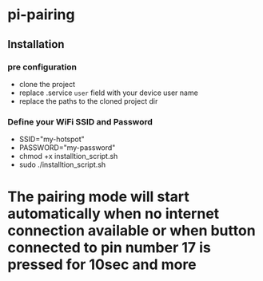 # pi-pairing

## Installation
### pre configuration
- clone the project
- replace .service `user` field with your device user name
- replace the paths to the cloned project dir
  
### Define your WiFi SSID and Password
- SSID="my-hotspot"
- PASSWORD="my-password"
- chmod +x installtion_script.sh
- sudo ./installtion_script.sh

# The pairing mode will start automatically when no internet connection available or when button connected to pin number 17 is pressed for 10sec and more
